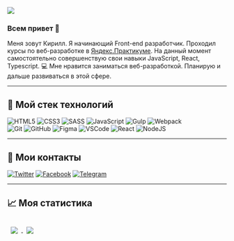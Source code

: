 <!-- header(picture of name) -->

![](https://komarev.com/ghpvc/?username=koshmar1319)

<!-- <kbd> <img width="900" height="auto" align="center" alt="Баннер" src="./readme_banner.jpg"> </kbd> -->

<!-- about me -->
### Всем привет 👋
Меня зовут Кирилл. Я начинающий Front-end разработчик. Проходил курсы по веб-разработке в
[Яндекс.Практикуме](https://practicum.yandex.ru/ "ссылка на Яндекс.Практикум"). На данный момент самостоятельно совершенствую свои навыки JavaScript, React, Typescript. :computer: Мне нравится заниматься веб-разработкой. Планирую и дальше развиваться в этой сфере.

<!-- languages and tools -->
<hr>

## :wrench: Мой стек технологий

![HTML5](https://img.shields.io/badge/html5-000?&style=for-the-badge&logo=html5&logoColor=%23E34F26)
![CSS3](https://img.shields.io/badge/css3-000?&style=for-the-badge&logo=css3&logoColor=%231572B6)
![SASS](https://img.shields.io/badge/SASS-000?&style=for-the-badge&logo=SASS&logoColor=hotpink)
![JavaScript](https://img.shields.io/badge/javascript-000?&style=for-the-badge&logo=javascript&logoColor=%23F7DF1E)
![Gulp](https://img.shields.io/badge/GULP-000?style=for-the-badge&logo=gulp&logoColor=%23CF4647)
![Webpack](https://img.shields.io/badge/webpack-000?&style=for-the-badge&logo=webpack&logoColor=%238DD6F9)
<br/>
![Git](https://img.shields.io/badge/git-000?&style=for-the-badge&logo=git&logoColor=%23F05033)
![GitHub](https://img.shields.io/badge/github-000?style=for-the-badge&logo=github&logoColor=white)
![Figma](https://img.shields.io/badge/figma-000?&style=for-the-badge&logo=figma&logoColor=%23F24E1E)
![VSCode](https://img.shields.io/badge/VSCode-000?&style=for-the-badge&logo=visual-studio-code&logoColor=0078d7)
![React](https://img.shields.io/badge/react-000?&style=for-the-badge&logo=react&logoColor=%2361DAFB)
![NodeJS](https://img.shields.io/badge/node.js-000?&style=for-the-badge&logo=node.js&logoColor=6DA55F)

<!-- follow me -->
<hr>

## :memo: Мои контакты
[![Twitter](https://img.shields.io/badge/-Twitter-000??style=plastic&logo=Twitter&logoColor=%231DA1F2)](https://twitter.com/koshmar1319) [![Facebook](https://img.shields.io/badge/-Facebook-000??style=plastic&logo=Facebook&logoColor=%231877F2)](https://www.facebook.com/kirill.komarkov.52) [![Telegram](https://img.shields.io/badge/Telegram-000??style=plastic&logo=telegram&logoColor=%231877F2)](https://t.me/koshmar1319)

<hr>

## :chart_with_upwards_trend: Моя статистика
<a href="https://github.com/koshmar1319/github-readme-stats">
<img align="center" style="margin:1rem 0.5rem" src="https://github-readme-stats.vercel.app/api?username=koshmar1319&show_icons=true&theme=vision-friendly-dark"/>
</a>

<a href="https://github.com/koshmar1319/github-readme-stats">
<img align="center" style="margin:0.5rem" src="https://github-readme-stats.vercel.app/api/top-langs/?username=koshmar1319&langs_count=3&theme=vision-friendly-dark"/>
</a>
